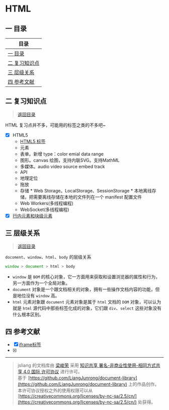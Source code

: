 HTML
===

<!-- 目录开始 -->
## <a name="chapter-one" id="chapter-one"></a>一 目录

| 目录 |
| --- |
| [一 目录](#chapter-one) |
| <a name="catalog-chapter-two" id="catalog-chapter-two"></a>[二 复习知识点](#chapter-two) |
| <a name="catalog-chapter-three" id="catalog-chapter-three"></a>[三 层级关系](#chapter-three) |
| <a name="catalog-chapter-four" id="catalog-chapter-four"></a>[四 参考文献](#chapter-four) |
<!-- 目录结束 -->

## <a name="chapter-two" id="chapter-two"></a>二 复习知识点

> [返回目录](#chapter-one)

HTML 复习点并不多，可能用的标签之类的不多吧~  

* [x] HTML5
  *  [HTML5 标签](https://github.com/XingRenEr/Front-end/blob/master/HTML/HTML5%20%E6%A0%87%E7%AD%BE.md)
  *  元素
    *  表单。新增 type：color emial data range
    *  图形。canvas 绘图，支持内联SVG。支持MathML
    *  多媒体。audio video source embed track
  *  API
    *  地理定位
    *  拖放
    *  存储
      *  Web Storage。LocalStorage、SessionStorage
      *  本地离线存储，把需要离线存储在本地的文件列在一个 manifest 配置文件
  *  Web Workers(多线程编程)
  *  WebSocket(多线程编程)
* [x] [行内元素和块级元素](https://github.com/XingRenEr/Front-end/blob/master/HTML/%E8%A1%8C%E5%86%85%E5%85%83%E7%B4%A0%E5%92%8C%E5%9D%97%E7%BA%A7%E5%85%83%E7%B4%A0.md)

## <a name="chapter-three" id="chapter-three"></a>三 层级关系

> [返回目录](#chapter-one)

`docoment`、`window`、`html`、`body` 的层级关系

```js
window > document > html > body
```

* `window` 是 `BOM` 的核心对象，它一方面用来获取和设置浏览器的属性和行为，另一方面作为一个全局对象。
* `document` 对象是一个跟文档相关的对象，拥有一些操作文档内容的功能，但是地位没有 `window` 高。
* `html` 元素对象跟 `document` 元素对象是属于 `html` 文档的 `DOM` 对象，可以认为就是 `html` 源代码中那些标签化成的对象，它们跟 `div`、`select` 这些对象没有什么根本区别。

## <a name="chapter-four" id="chapter-four"></a>四 参考文献
* [x] [iframe标签](https://www.jianshu.com/p/d67b15802a70)  
* [x] 

---

> jsliang 的文档库由 [梁峻荣](https://github.com/LiangJunrong) 采用 [知识共享 署名-非商业性使用-相同方式共享 4.0 国际 许可协议](http://creativecommons.org/licenses/by-nc-sa/4.0/) 进行许可。<br/>基于 [https://github.com/LiangJunrong/document-library](https://github.com/LiangJunrong/document-library) 上的作品创作。<br/>本许可协议授权之外的使用权限可以从 [https://creativecommons.org/licenses/by-nc-sa/2.5/cn/](https://creativecommons.org/licenses/by-nc-sa/2.5/cn/) 处获得。